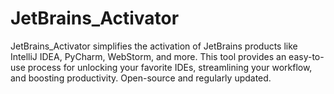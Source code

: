 # JetBrains_Activator
JetBrains_Activator simplifies the activation of JetBrains products like IntelliJ IDEA, PyCharm, WebStorm, and more. This tool provides an easy-to-use process for unlocking your favorite IDEs, streamlining your workflow, and boosting productivity. Open-source and regularly updated.
